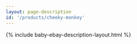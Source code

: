 ```yaml
---
layout: page-description
id: '/products/cheeky-monkey'
---
```


{% include baby-ebay-description-layout.html %}







